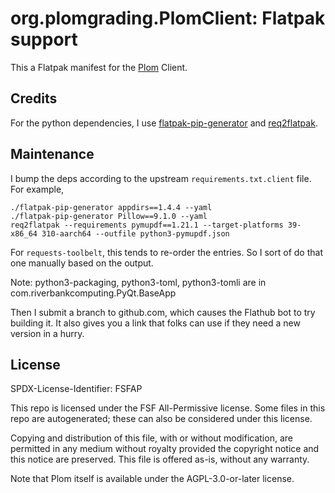 # org.plomgrading.PlomClient: Flatpak support

This a Flatpak manifest for the [Plom](https://plomgrading.org) Client.


## Credits

For the python dependencies, I use [flatpak-pip-generator] and [req2flatpak].

[flatpak-pip-generator]: https://github.com/flatpak/flatpak-builder-tools/blob/master/pip/flatpak-pip-generator
[req2flatpak]: https://johannesjh.github.io/req2flatpak/main/index.html


## Maintenance

I bump the deps according to the upstream `requirements.txt.client` file.
For example,
```
./flatpak-pip-generator appdirs==1.4.4 --yaml
./flatpak-pip-generator Pillow==9.1.0 --yaml
req2flatpak --requirements pymupdf==1.21.1 --target-platforms 39-x86_64 310-aarch64 --outfile python3-pymupdf.json
```
For `requests-toolbelt`, this tends to re-order the entries.  So
I sort of do that one manually based on the output.

Note: python3-packaging, python3-toml, python3-tomli are in com.riverbankcomputing.PyQt.BaseApp

Then I submit a branch to github.com, which causes the Flathub bot to try
building it.  It also gives you a link that folks can use if they need a
new version in a hurry.


## License

SPDX-License-Identifier: FSFAP

This repo is licensed under the FSF All-Permissive license.
Some files in this repo are autogenerated; these can also be considered under this license.

Copying and distribution of this file, with or without modification,
are permitted in any medium without royalty provided the copyright
notice and this notice are preserved.  This file is offered as-is,
without any warranty.

Note that Plom itself is available under the AGPL-3.0-or-later license.
